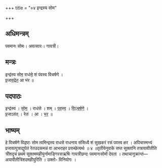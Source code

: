 +++
title = "०४ इन्द्रस्य सोम"

+++
## अधिमन्त्रम्
पवमानः सोमः। अवत्सारः। गायत्री।

## मन्त्रः
इन्द्र॑स्य सोम॒ राध॑से॒ शं प॑वस्व विचर्षणे ।  
प्र॒जाव॒द्रेत॒ आ भ॑र ॥

## पदपाठः
इन्द्र॑स्य । सो॒म॒ । राध॑से । शम् । प॒व॒स्व॒ । वि॒ऽच॒र्ष॒णे॒ ।  
प्र॒जाऽव॑त् । रेतः॑ । आ । भ॒र॒ ॥

## भाष्यम्
हे विचर्षणे विद्रष्टः सोम त्वमिन्द्रस्य राधसे राधनाय संसिध्यै शं सुखकरं रसं पवस्व क्षर । अपिचास्मभ्यं प्रजावत्पुत्राद्युपेतं रेतउदकमन्नं वा आभराहर प्रयच्छेत्यर्थः ॥ ४ ॥तृतीयेनुवाके सप्त सूक्तानि तत्रायावीतीति त्रींशदृचं प्रथमं सूक्तममहीयुर्नामाङ्गिरसऋषिः गायत्रीछन्दः पवमानःसोमो देवता । तथाचानुक्रान्तं—अयावीतीत्रिंशदमहीयुरिति । उक्तो- विनियोगः ।